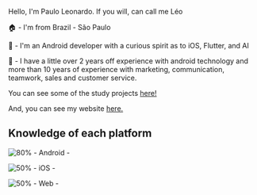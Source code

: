 Hello, I'm Paulo Leonardo. 
If you will, can call me Léo

🏠 - I'm from Brazil - São Paulo

📱 - I'm an Android developer with a curious spirit as to iOS, Flutter, and AI

🌱 - I have a little over 2 years off experience with android technology and more than 10 years of experience with marketing, communication, teamwork, sales and customer service.

>

>

You can see some of the study projects [here!](/portifolio/PORTIFOLIO.md)

And, you can see my website [here.](https://tentarvocedev.com.br/)

>

## Knowledge of each platform

![80%](https://progress-bar.dev/80) - Android - 

![50%](https://progress-bar.dev/35) - iOS - 

![50%](https://progress-bar.dev/50) - Web -
